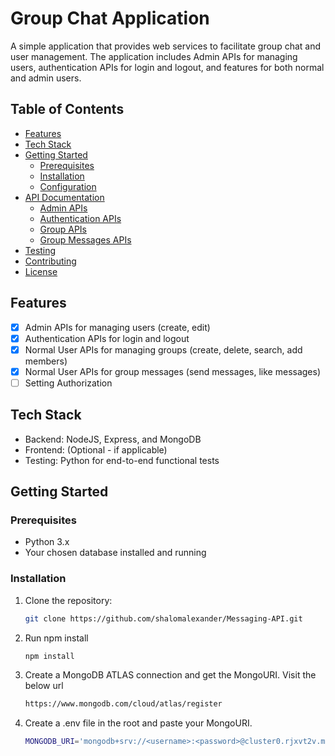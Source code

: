 # Group Chat Application

A simple application that provides web services to facilitate group chat and user management. The application includes Admin APIs for managing users, authentication APIs for login and logout, and features for both normal and admin users.

## Table of Contents

- [Features](#features)
- [Tech Stack](#tech-stack)
- [Getting Started](#getting-started)
  - [Prerequisites](#prerequisites)
  - [Installation](#installation)
  - [Configuration](#configuration)
- [API Documentation](#api-documentation)
  - [Admin APIs](#admin-apis)
  - [Authentication APIs](#authentication-apis)
  - [Group APIs](#group-apis)
  - [Group Messages APIs](#group-messages-apis)
- [Testing](#testing)
- [Contributing](#contributing)
- [License](#license)

## Features

- [x] Admin APIs for managing users (create, edit)
- [x] Authentication APIs for login and logout
- [x] Normal User APIs for managing groups (create, delete, search, add members)
- [x] Normal User APIs for group messages (send messages, like messages)
- [ ] Setting Authorization

## Tech Stack

- Backend: NodeJS, Express, and MongoDB
- Frontend: (Optional - if applicable)
- Testing: Python for end-to-end functional tests

## Getting Started

### Prerequisites

- Python 3.x
- Your chosen database installed and running

### Installation

1. Clone the repository:

   ```bash
   git clone https://github.com/shalomalexander/Messaging-API.git

2. Run npm install
    
    ```bash
    npm install

3. Create a MongoDB ATLAS connection and get the MongoURI. Visit the below url
    
    ```bash
    https://www.mongodb.com/cloud/atlas/register

4. Create a .env file in the root and paste your MongoURI.

    ```bash
    MONGODB_URI='mongodb+srv://<username>:<password>@cluster0.rjxvt2v.mongodb.net/?retryWrites=true&w=majority'






